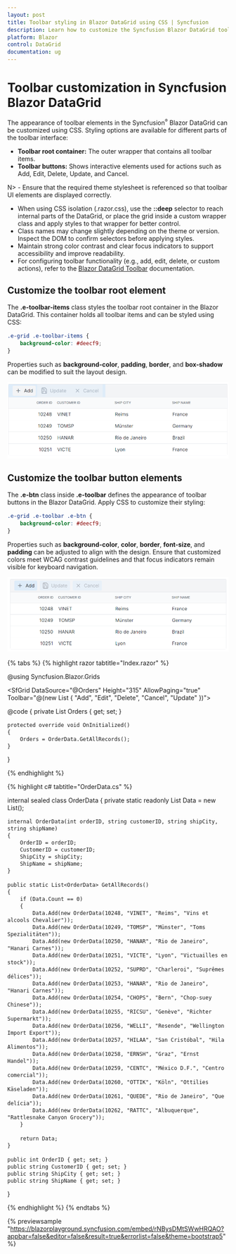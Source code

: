 ```yaml
---
layout: post
title: Toolbar styling in Blazor DataGrid using CSS | Syncfusion
description: Learn how to customize the Syncfusion Blazor DataGrid toolbar using CSS, including styling the toolbar container and buttons with CSS isolation tips.
platform: Blazor
control: DataGrid
documentation: ug
---
```


# Toolbar customization in Syncfusion Blazor DataGrid

The appearance of toolbar elements in the Syncfusion<sup style="font-size:70%">&reg;</sup> Blazor DataGrid can be customized using CSS. Styling options are available for different parts of the toolbar interface:

- **Toolbar root container:** The outer wrapper that contains all toolbar items.
- **Toolbar buttons:**  Shows interactive elements used for actions such as Add, Edit, Delete, Update, and Cancel.

N> - Ensure that the required theme stylesheet is referenced so that toolbar UI elements are displayed correctly.
- When using CSS isolation (.razor.css), use the **::deep** selector to reach internal parts of the DataGrid, or place the grid inside a custom wrapper class and apply styles to that wrapper for better control.
- Class names may change slightly depending on the theme or version. Inspect the DOM to confirm selectors before applying styles.
- Maintain strong color contrast and clear focus indicators to support accessibility and improve readability.
- For configuring toolbar functionality (e.g., add, edit, delete, or custom actions), refer to the [Blazor DataGrid Toolbar](https://blazor.syncfusion.com/documentation/datagrid/tool-bar) documentation.

## Customize the toolbar root element

The **.e-toolbar-items** class styles the toolbar root container in the Blazor DataGrid. This container holds all toolbar items and can be styled using CSS:

```css
.e-grid .e-toolbar-items {
    background-color: #deecf9;
}
```
Properties such as **background-color**, **padding**, **border**, and **box-shadow** can be modified to suit the layout design.

![Grid toolbar root element](../images/style-and-appearance/grid-toolbar-root-element.png)

## Customize the toolbar button elements

The **.e-btn** class inside **.e-toolbar** defines the appearance of toolbar buttons in the Blazor DataGrid. Apply CSS to customize their styling:
```css
.e-grid .e-toolbar .e-btn {
    background-color: #deecf9;
}
```
Properties such as **background-color**, **color**, **border**, **font-size**, and **padding** can be adjusted to align with the design. Ensure that customized colors meet WCAG contrast guidelines and that focus indicators remain visible for keyboard navigation.

![Grid toolbar button element](../images/style-and-appearance/grid-toolbar-button-element.png)

{% tabs %}
{% highlight razor tabtitle="Index.razor" %}

@using Syncfusion.Blazor.Grids

<SfGrid DataSource="@Orders"
        Height="315"
        AllowPaging="true"
        Toolbar="@(new List<string> { "Add", "Edit", "Delete", "Cancel", "Update" })">
    <GridPageSettings PageSize="8"></GridPageSettings>
    <GridEditSettings AllowAdding="true" AllowEditing="true" AllowDeleting="true"></GridEditSettings>
    <GridColumns>
        <GridColumn Field=@nameof(OrderData.OrderID) HeaderText="Order ID" TextAlign="TextAlign.Right" Width="140"><GridColumn>
        <GridColumn Field=@nameof(OrderData.CustomerID) HeaderText="Customer ID" Width="120"></GridColumn>
        <GridColumn Field=@nameof(OrderData.ShipCity) HeaderText="Ship City" Width="100"></GridColumn>
        <GridColumn Field=@nameof(OrderData.ShipName) HeaderText="Ship Name" Width="100"></GridColumn>
    </GridColumns>
</SfGrid>

<style>
   .e-grid .e-toolbar-items {
        background-color: #deecf9;
    }
   .e-grid .e-toolbar .e-btn {
        background-color: #c8ddf1;
    }
</style>

@code {
    private List<OrderData> Orders { get; set; }

    protected override void OnInitialized()
    {
        Orders = OrderData.GetAllRecords();
    }
}

{% endhighlight %}

{% highlight c# tabtitle="OrderData.cs" %}

internal sealed class OrderData
{
    private static readonly List<OrderData> Data = new List<OrderData>();

    internal OrderData(int orderID, string customerID, string shipCity, string shipName)
    {
        OrderID = orderID;
        CustomerID = customerID;
        ShipCity = shipCity;
        ShipName = shipName;
    }

    public static List<OrderData> GetAllRecords()
    {
        if (Data.Count == 0)
        {
            Data.Add(new OrderData(10248, "VINET", "Reims", "Vins et alcools Chevalier"));
            Data.Add(new OrderData(10249, "TOMSP", "Münster", "Toms Spezialitäten"));
            Data.Add(new OrderData(10250, "HANAR", "Rio de Janeiro", "Hanari Carnes"));
            Data.Add(new OrderData(10251, "VICTE", "Lyon", "Victuailles en stock"));
            Data.Add(new OrderData(10252, "SUPRD", "Charleroi", "Suprêmes délices"));
            Data.Add(new OrderData(10253, "HANAR", "Rio de Janeiro", "Hanari Carnes"));
            Data.Add(new OrderData(10254, "CHOPS", "Bern", "Chop-suey Chinese"));
            Data.Add(new OrderData(10255, "RICSU", "Genève", "Richter Supermarkt"));
            Data.Add(new OrderData(10256, "WELLI", "Resende", "Wellington Import Export"));
            Data.Add(new OrderData(10257, "HILAA", "San Cristóbal", "Hila Alimentos"));
            Data.Add(new OrderData(10258, "ERNSH", "Graz", "Ernst Handel"));
            Data.Add(new OrderData(10259, "CENTC", "México D.F.", "Centro comercial"));
            Data.Add(new OrderData(10260, "OTTIK", "Köln", "Ottilies Käseladen"));
            Data.Add(new OrderData(10261, "QUEDE", "Rio de Janeiro", "Que delícia"));
            Data.Add(new OrderData(10262, "RATTC", "Albuquerque", "Rattlesnake Canyon Grocery"));
        }

        return Data;
    }

    public int OrderID { get; set; }
    public string CustomerID { get; set; }
    public string ShipCity { get; set; }
    public string ShipName { get; set; }
}

{% endhighlight %}
{% endtabs %}

{% previewsample "https://blazorplayground.syncfusion.com/embed/rNBysDMtSWwHRQAO?appbar=false&editor=false&result=true&errorlist=false&theme=bootstrap5" %}